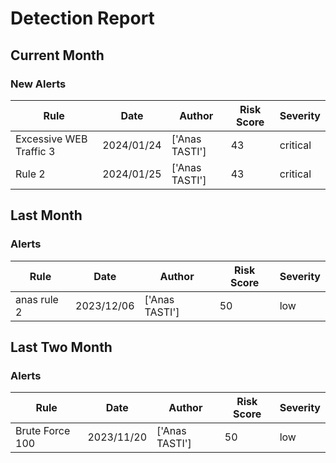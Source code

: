 # Detection Report
## Current Month
### New Alerts
| Rule | Date | Author | Risk Score | Severity |
| --- | --- | --- | --- | --- |
|Excessive WEB Traffic 3|2024/01/24|['Anas TASTI']|43|critical
|Rule 2|2024/01/25|['Anas TASTI']|43|critical
## Last Month
### Alerts
| Rule | Date | Author | Risk Score | Severity |
| --- | --- | --- | --- | --- |
|anas rule 2|2023/12/06|['Anas TASTI']|50|low
## Last Two Month
### Alerts
| Rule | Date | Author | Risk Score | Severity |
| --- | --- | --- | --- | --- |
|Brute Force 100|2023/11/20|['Anas TASTI']|50|low
